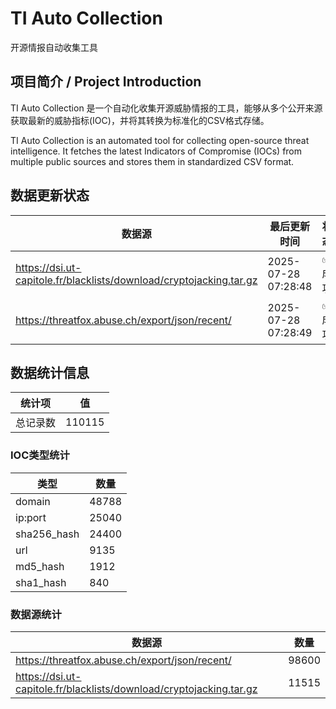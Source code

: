 # TI Auto Collection

 开源情报自动收集工具

## 项目简介 / Project Introduction

TI Auto Collection 是一个自动化收集开源威胁情报的工具，能够从多个公开来源获取最新的威胁指标(IOC)，并将其转换为标准化的CSV格式存储。

TI Auto Collection is an automated tool for collecting open-source threat intelligence. It fetches the latest Indicators of Compromise (IOCs) from multiple public sources and stores them in standardized CSV format.

## 数据更新状态

| 数据源 | 最后更新时间 | 状态 |
|--------|------------|------|
| https://dsi.ut-capitole.fr/blacklists/download/cryptojacking.tar.gz | 2025-07-28 07:28:48 | ✅ 成功 |
| https://threatfox.abuse.ch/export/json/recent/ | 2025-07-28 07:28:49 | ✅ 成功 |




























































































































## 数据统计信息

| 统计项 | 值 |
|--------|----|
| 总记录数 | 110115 |

### IOC类型统计

| 类型 | 数量 |
|------|------|
| domain | 48788 |
| ip:port | 25040 |
| sha256_hash | 24400 |
| url | 9135 |
| md5_hash | 1912 |
| sha1_hash | 840 |

### 数据源统计

| 数据源 | 数量 |
|--------|------|
| https://threatfox.abuse.ch/export/json/recent/ | 98600 |
| https://dsi.ut-capitole.fr/blacklists/download/cryptojacking.tar.gz | 11515 |
